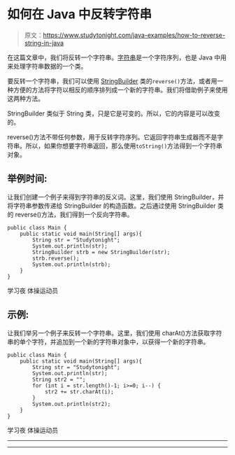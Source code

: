 # 如何在 Java 中反转字符串

> 原文：<https://www.studytonight.com/java-examples/how-to-reverse-string-in-java>

在这篇文章中，我们将反转一个字符串。[字符串](https://www.studytonight.com/java/string-handling-in-java.php)是一个字符序列，也是 Java 中用来处理字符串数据的一个类。

要反转一个字符串，我们可以使用 [StringBuilder](https://www.studytonight.com/java/stringbuilder-class.php) 类的`reverse()`方法，或者用一种方便的方法将字符以相反的顺序排列成一个新的字符串。我们将借助例子来使用这两种方法。

StringBuilder 类似于 String 类，只是它是可变的。所以，它的内容是可以改变的。

reverse()方法不带任何参数，用于反转字符序列。它返回字符串生成器而不是字符串。所以，如果你想要字符串返回，那么使用`toString()`方法得到一个字符串对象。

## 举例时间:

让我们创建一个例子来得到字符串的反义词。这里，我们使用 StringBuilder，并将字符串参数传递给 StringBuilder 的构造函数。之后通过使用 StringBuilder 类的 reverse()方法，我们得到一个反向字符串。

```
public class Main {
	public static void main(String[] args){
		String str = "Studytonight";
		System.out.println(str);
		StringBuilder strb = new StringBuilder(str);
		strb.reverse();
		System.out.println(strb);
	}
}
```

学习夜
体操运动员

## 示例:

让我们举另一个例子来反转一个字符串。这里，我们使用 charAt()方法获取字符串的单个字符，并追加到一个新的字符串对象中，以获得一个新的字符串。

```
public class Main {
	public static void main(String[] args){
		String str = "Studytonight";
		System.out.println(str);
		String str2 = "";
		for (int i = str.length()-1; i>=0; i--) {
			str2 += str.charAt(i);
		}
		System.out.println(str2);
	}
}
```

学习夜
体操运动员

* * *

* * *